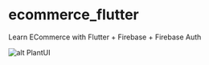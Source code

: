 # ecommerce_flutter
Learn ECommerce with Flutter + Firebase + Firebase Auth


![alt PlantUI](https://i.pinimg.com/474x/77/db/81/77db81de89f068082eb640f712a1874a.jpg)
